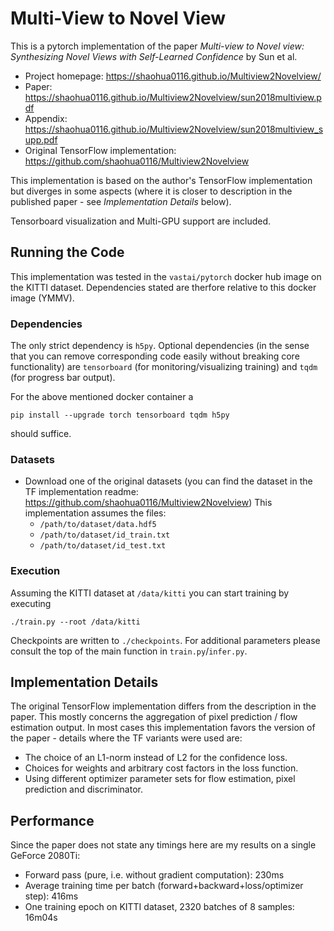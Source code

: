 # Multi-View to Novel View

This is a pytorch implementation of the paper *Multi-view to Novel view: Synthesizing Novel Views with Self-Learned Confidence* by Sun et al.

- Project homepage: https://shaohua0116.github.io/Multiview2Novelview/
- Paper: https://shaohua0116.github.io/Multiview2Novelview/sun2018multiview.pdf
- Appendix: https://shaohua0116.github.io/Multiview2Novelview/sun2018multiview_supp.pdf
- Original TensorFlow implementation: https://github.com/shaohua0116/Multiview2Novelview

This implementation is based on the author's TensorFlow implementation but diverges in some aspects (where it is closer to description in the published paper - see *Implementation Details* below).

Tensorboard visualization and Multi-GPU support are included.

## Running the Code

This implementation was tested in the `vastai/pytorch` docker hub image on the KITTI dataset. Dependencies stated are therfore relative to this docker image (YMMV).

### Dependencies

The only strict dependency is `h5py`. Optional dependencies (in the sense that you can remove corresponding code easily without breaking core functionality) are `tensorboard` (for monitoring/visualizing training) and `tqdm` (for progress bar output).

For the above mentioned docker container a

    pip install --upgrade torch tensorboard tqdm h5py

should suffice.

### Datasets

- Download one of the original datasets (you can find the dataset in the TF implementation readme: https://github.com/shaohua0116/Multiview2Novelview)
  This implementation assumes the files:
  - `/path/to/dataset/data.hdf5`
  - `/path/to/dataset/id_train.txt`
  - `/path/to/dataset/id_test.txt`

### Execution

Assuming the KITTI dataset at `/data/kitti` you can start training by executing

    ./train.py --root /data/kitti

 Checkpoints are written to `./checkpoints`. For additional parameters please consult the top of the main function in `train.py`/`infer.py`.


## Implementation Details

The original TensorFlow implementation differs from the description in the paper. This mostly concerns the aggregation of pixel prediction / flow estimation output.
In most cases this implementation favors the version of the paper - details where the TF variants were used are:

- The choice of an L1-norm instead of L2 for the confidence loss.
- Choices for weights and arbitrary cost factors in the loss function.
- Using different optimizer parameter sets for flow estimation, pixel prediction and discriminator.

## Performance

Since the paper does not state any timings here are my results on a single GeForce 2080Ti:

- Forward pass (pure, i.e. without gradient computation): 230ms
- Average training time per batch (forward+backward+loss/optimizer step): 416ms
- One training epoch on KITTI dataset, 2320 batches of 8 samples: 16m04s
